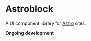 # Astroblock

A UI component library for [Astro](https://astro.build) sites. 

**Ongoing development**
